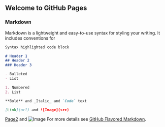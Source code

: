 ## Welcome to GitHub Pages


### Markdown

Markdown is a lightweight and easy-to-use syntax for styling your writing. It includes conventions for

```markdown
Syntax highlighted code block

# Header 1
## Header 2
### Header 3

- Bulleted
- List

1. Numbered
2. List

**Bold** and _Italic_ and `Code` text

[Link](url) and ![Image](src)
```
[Page2](Page2.md) and ![Image](src)
For more details see [GitHub Flavored Markdown](https://guides.github.com/features/mastering-markdown/).
